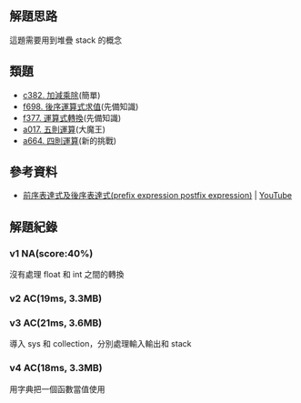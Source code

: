 ## 解題思路

這題需要用到堆疊 stack 的概念 

## 類題
- [c382. 加減乘除](https://zerojudge.tw/ShowProblem?problemid=c382)(簡單)
- [f698. 後序運算式求值](https://zerojudge.tw/ShowProblem?problemid=f698)(先備知識)
- [f377. 運算式轉換](https://zerojudge.tw/ShowProblem?problemid=f377)(先備知識)
- [a017. 五則運算](https://zerojudge.tw/ShowProblem?problemid=a017)(大魔王)
- [a664. 四則運算](https://zerojudge.tw/ShowProblem?problemid=a664)(新的挑戰)

## 參考資料
- [前序表達式及後序表達式(prefix expression postfix expression)](https://www.youtube.com/watch?v=ms2Lrz6l34s) | [YouTube](https://www.youtube.com/)

## 解題紀錄
### v1 NA(score:40%)
沒有處理 float 和 int 之間的轉換

### v2 AC(19ms, 3.3MB)

### v3 AC(21ms, 3.6MB)
導入 sys 和 collection，分別處理輸入輸出和 stack

### v4 AC(18ms, 3.3MB)
用字典把一個函數當值使用